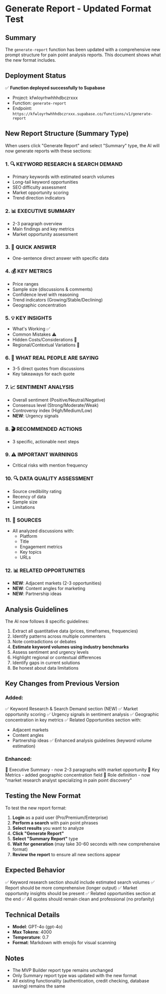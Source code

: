 # Generate Report - Updated Format Test

## Summary

The `generate-report` function has been updated with a comprehensive new prompt structure for pain point analysis reports. This document shows what the new format includes.

## Deployment Status

✅ **Function deployed successfully to Supabase**
- Project: kfwloyrhwhhhdbczrxxx
- Function: `generate-report`
- Endpoint: `https://kfwloyrhwhhhdbczrxxx.supabase.co/functions/v1/generate-report`

## New Report Structure (Summary Type)

When users click "Generate Report" and select "Summary" type, the AI will now generate reports with these sections:

### 1. 🔍 KEYWORD RESEARCH & SEARCH DEMAND
- Primary keywords with estimated search volumes
- Long-tail keyword opportunities
- SEO difficulty assessment
- Market opportunity scoring
- Trend direction indicators

### 2. 📊 EXECUTIVE SUMMARY
- 2-3 paragraph overview
- Main findings and key metrics
- Market opportunity assessment

### 3. 🎯 QUICK ANSWER
- One-sentence direct answer with specific data

### 4. 💰 KEY METRICS
- Price ranges
- Sample size (discussions & comments)
- Confidence level with reasoning
- Trend indicators (Growing/Stable/Declining)
- Geographic concentration

### 5. 💡 KEY INSIGHTS
- What's Working ✅
- Common Mistakes ⚠️
- Hidden Costs/Considerations 💸
- Regional/Contextual Variations 📍

### 6. 💬 WHAT REAL PEOPLE ARE SAYING
- 3-5 direct quotes from discussions
- Key takeaways for each quote

### 7. 📈 SENTIMENT ANALYSIS
- Overall sentiment (Positive/Neutral/Negative)
- Consensus level (Strong/Moderate/Weak)
- Controversy index (High/Medium/Low)
- **NEW**: Urgency signals

### 8. 🎬 RECOMMENDED ACTIONS
- 3 specific, actionable next steps

### 9. ⚠️ IMPORTANT WARNINGS
- Critical risks with mention frequency

### 10. 🔍 DATA QUALITY ASSESSMENT
- Source credibility rating
- Recency of data
- Sample size
- Limitations

### 11. 🔗 SOURCES
- All analyzed discussions with:
  - Platform
  - Title
  - Engagement metrics
  - Key topics
  - URLs

### 12. 📊 RELATED OPPORTUNITIES
- **NEW**: Adjacent markets (2-3 opportunities)
- **NEW**: Content angles for marketing
- **NEW**: Partnership ideas

## Analysis Guidelines

The AI now follows 8 specific guidelines:
1. Extract all quantitative data (prices, timeframes, frequencies)
2. Identify patterns across multiple commenters
3. Note contradictions or debates
4. **Estimate keyword volumes using industry benchmarks**
5. Assess sentiment and urgency levels
6. Highlight regional or contextual differences
7. Identify gaps in current solutions
8. Be honest about data limitations

## Key Changes from Previous Version

### Added:
✅ Keyword Research & Search Demand section (NEW)
✅ Market opportunity scoring
✅ Urgency signals in sentiment analysis
✅ Geographic concentration in key metrics
✅ Related Opportunities section with:
   - Adjacent markets
   - Content angles
   - Partnership ideas
✅ Enhanced analysis guidelines (keyword volume estimation)

### Enhanced:
🔄 Executive Summary - now 2-3 paragraphs with market opportunity
🔄 Key Metrics - added geographic concentration field
🔄 Role definition - now "market research analyst specializing in pain point discovery"

## Testing the New Format

To test the new report format:

1. **Login** as a paid user (Pro/Premium/Enterprise)
2. **Perform a search** with pain point phrases
3. **Select results** you want to analyze
4. **Click "Generate Report"**
5. **Select "Summary Report"** type
6. **Wait for generation** (may take 30-60 seconds with new comprehensive format)
7. **Review the report** to ensure all new sections appear

## Expected Behavior

✅ Keyword research section should include estimated search volumes
✅ Report should be more comprehensive (longer output)
✅ Market opportunity insights should be present
✅ Related opportunities section at the end
✅ All quotes should remain clean and professional (no profanity)

## Technical Details

- **Model**: GPT-4o (gpt-4o)
- **Max Tokens**: 4000
- **Temperature**: 0.7
- **Format**: Markdown with emojis for visual scanning

## Notes

- The MVP Builder report type remains unchanged
- Only Summary report type was updated with the new format
- All existing functionality (authentication, credit checking, database saving) remains the same
